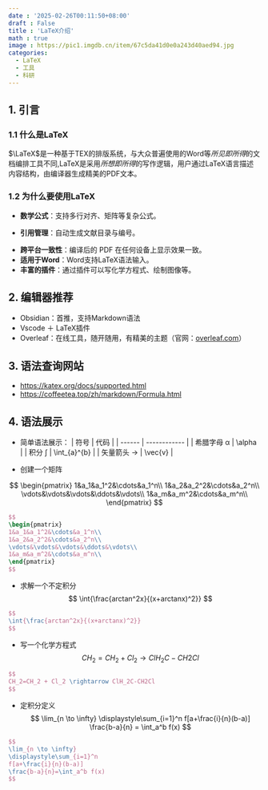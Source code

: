 ```yaml
---
date : '2025-02-26T00:11:50+08:00'
draft : False
title : 'LaTeX介绍'
math : true
image : https://pic1.imgdb.cn/item/67c5da41d0e0a243d40aed94.jpg
categories: 
  - LaTeX
  - 工具
  - 科研
---
```

## 1. 引言 ##
### 1.1 什么是LaTeX ###
  $\LaTeX$是一种基于ΤΕΧ的排版系统，与大众普遍使用的Word等*所见即所得*的文档编排工具不同,LaTeX是采用*所想即所得*的写作逻辑，用户通过LaTeX语言描述内容结构，由编译器生成精美的PDF文本。

### 1.2 为什么要使用LaTeX ###
* **数学公式**：支持多行对齐、矩阵等复杂公式。
- **引用管理**：自动生成文献目录与编号。
* **跨平台一致性**：编译后的 PDF 在任何设备上显示效果一致。
* **适用于Word**：Word支持LaTeX语法输入。
* **丰富的插件**：通过插件可以写化学方程式、绘制图像等。
## 2. 编辑器推荐 ##
* Obsidian：首推，支持Markdown语法
* Vscode ＋ LaTeX插件
* Overleaf：在线工具，随开随用，有精美的主题（官网：[overleaf.com](https://www.overleaf.com/)）

## 3. 语法查询网站 ##
* https://katex.org/docs/supported.html
* https://coffeetea.top/zh/markdown/Formula.html

## 4. 语法展示 ##
* 简单语法展示：
| 符号     | 代码           |
| ------ | ------------ |
| 希腊字母 α | \alpha       |
| 积分 ∫   | \int_{a}^{b} |
| 矢量箭头 → | \vec{v}      |

* 创建一个矩阵

$$
\begin{pmatrix}
1&a_1&a_1^2&\cdots&a_1^n\\
1&a_2&a_2^2&\cdots&a_2^n\\
\vdots&\vdots&\vdots&\ddots&\vdots\\
1&a_m&a_m^2&\cdots&a_m^n\\
\end{pmatrix}
$$
```LaTeX
$$
\begin{pmatrix}
1&a_1&a_1^2&\cdots&a_1^n\\
1&a_2&a_2^2&\cdots&a_2^n\\
\vdots&\vdots&\vdots&\ddots&\vdots\\
1&a_m&a_m^2&\cdots&a_m^n\\
\end{pmatrix}
$$
```

* 求解一个不定积分
$$
\int{\frac{arctan^2x}{(x+arctanx)^2}}
$$
```LaTeX
$$
\int{\frac{arctan^2x}{(x+arctanx)^2}}
$$
```

* 写一个化学方程式
$$
CH_2=CH_2 + Cl_2 \rightarrow ClH_2C-CH2Cl
$$
```LaTeX
$$
CH_2=CH_2 + Cl_2 \rightarrow ClH_2C-CH2Cl
$$
```

* 定积分定义
$$
\lim_{n \to \infty}
\displaystyle\sum_{i=1}^n
f[a+\frac{i}{n}(b-a)]
\frac{b-a}{n}
=
\int_a^b f(x)
$$
```LaTeX
$$
\lim_{n \to \infty}
\displaystyle\sum_{i=1}^n
f[a+\frac{i}{n}(b-a)]
\frac{b-a}{n}=\int_a^b f(x)
$$
```